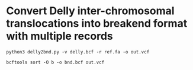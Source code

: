# Convert Delly inter-chromosomal translocations into breakend format with multiple records

`python3 delly2bnd.py -v delly.bcf -r ref.fa -o out.vcf`

`bcftools sort -O b -o bnd.bcf out.vcf`
